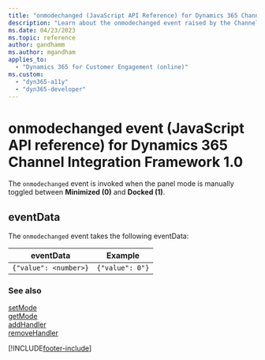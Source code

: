 ```yaml
---
title: "onmodechanged (JavaScript API Reference) for Dynamics 365 Channel Integration Framework 1.0 | MicrosoftDocs"
description: "Learn about the onmodechanged event raised by the Channel Integration Framework library in Dynamics 365 Channel Integration Framework 1.0."
ms.date: 04/23/2023
ms.topic: reference
author: gandhamm
ms.author: mgandham
applies_to: 
  - "Dynamics 365 for Customer Engagement (online)"
ms.custom: 
  - "dyn365-a11y"
  - "dyn365-developer"
---
```


# onmodechanged event (JavaScript API reference) for Dynamics 365 Channel Integration Framework 1.0

The `onmodechanged` event is invoked when the panel mode is manually toggled between **Minimized (0)** and **Docked (1)**.

## eventData

The `onmodechanged` event takes the following eventData:

| eventData | Example |
|-----------|---------|
| ```{"value": <number>}``` | ```{"value": 0"}``` |

### See also

[setMode](../microsoft-ciframework/setMode.md)  
[getMode](../microsoft-ciframework/getMode.md)  
[addHandler](../microsoft-ciframework/addHandler.md)  
[removeHandler](../microsoft-ciframework/removeHandler.md)  


[!INCLUDE[footer-include](../../../../../includes/footer-banner.md)]

